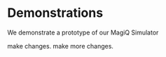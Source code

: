 # Demonstrations
We demonstrate a prototype of our MagiQ Simulator

make changes. make more changes.